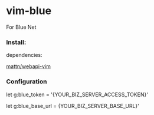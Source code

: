 # vim-blue
For Blue Net

### Install:

dependencies:

[mattn/webapi-vim](https://github.com/mattn/webapi-vim)

### Configuration

let g:blue_token = '{YOUR_BIZ_SERVER_ACCESS_TOKEN}'

let g:blue_base_url = {YOUR_BIZ_SERVER_BASE_URL}'
